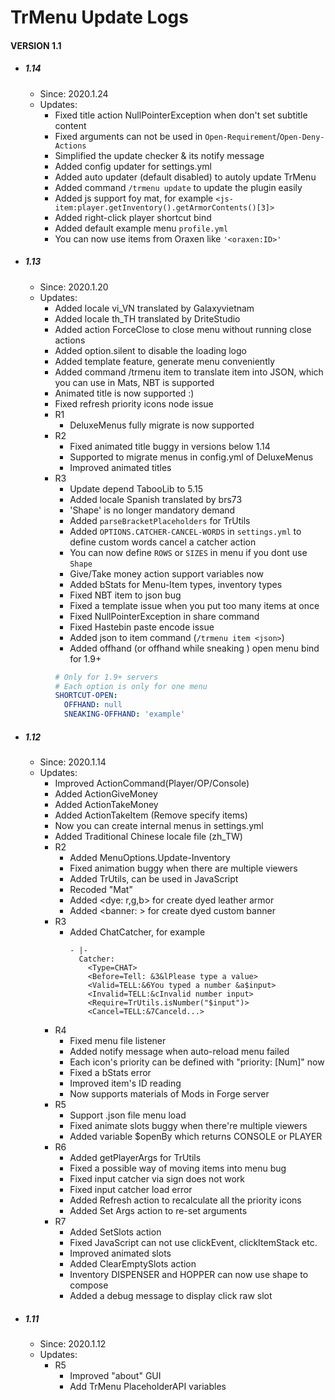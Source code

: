 # TrMenu Update Logs #

#### VERSION 1.1
  - ##### 1.14
    - Since: 2020.1.24
    - Updates:
      - Fixed title action NullPointerException when don't set subtitle content
      - Fixed arguments can not be used in `Open-Requirement`/`Open-Deny-Actions`
      - Simplified the update checker & its notify message
      - Added config updater for settings.yml
      - Added auto updater (default disabled) to autoly update TrMenu
      - Added command `/trmenu update` to update the plugin easily
      - Added js support foy mat, for example
        `<js-item:player.getInventory().getArmorContents()[3]>`
      - Added right-click player shortcut bind
      - Added default example menu `profile.yml`
      - You can now use items from Oraxen like `'<oraxen:ID>'`
  - ##### 1.13
    - Since: 2020.1.20
    - Updates:
      - Added locale vi_VN translated by Galaxyvietnam
      - Added locale th_TH translated by DriteStudio
      - Added action ForceClose to close menu without running close actions
      - Added option.silent to disable the loading logo
      - Added template feature, generate menu conveniently
      - Added command /trmenu item to translate item into JSON,
        which you can use in Mats, NBT is supported
      - Animated title is now supported :)
      - Fixed refresh priority icons node issue
      - R1
        - DeluxeMenus fully migrate is now supported
      - R2
        - Fixed animated title buggy in versions below 1.14
        - Supported to migrate menus in config.yml of DeluxeMenus
        - Improved animated titles
      - R3
        - Update depend TabooLib to 5.15
        - Added locale Spanish translated by brs73
        - 'Shape' is no longer mandatory demand
        - Added `parseBracketPlaceholders` for TrUtils
        - Added `OPTIONS.CATCHER-CANCEL-WORDS` in `settings.yml` to define custom words cancel a catcher action
        - You can now define `ROWS` or `SIZES` in menu if you dont use `Shape`
        - Give/Take money action support variables now
        - Added bStats for Menu-Item types, inventory types
        - Fixed NBT item to json bug
        - Fixed a template issue when you put too many items at once
        - Fixed NullPointerException in share command
        - Fixed Hastebin paste encode issue
        - Added json to item command (`/trmenu item <json>`)
        - Added offhand (or offhand while sneaking ) open menu bind for 1.9+ 
        ```YAML
        # Only for 1.9+ servers
        # Each option is only for one menu
        SHORTCUT-OPEN:
          OFFHAND: null
          SNEAKING-OFFHAND: 'example'
        ```
  - ##### 1.12
    - Since: 2020.1.14
    - Updates:
      - Improved ActionCommand(Player/OP/Console)
      - Added ActionGiveMoney
      - Added ActionTakeMoney 
      - Added ActionTakeItem (Remove specify items)
      - Now you can create internal menus in settings.yml
      - Added Traditional Chinese locale file (zh_TW)
      - R2
        - Added MenuOptions.Update-Inventory
        - Fixed animation buggy when there are multiple viewers
        - Added TrUtils, can be used in JavaScript
        - Recoded "Mat"
        - Added <dye: r,g,b> for create dyed leather armor
        - Added <banner: > for create dyed custom banner
      - R3
        - Added ChatCatcher, for example
          ```
          - |-
            Catcher:
              <Type=CHAT>
              <Before=Tell: &3&lPlease type a value>
              <Valid=TELL:&6You typed a number &a$input>
              <Invalid=TELL:&cInvalid number input>
              <Require=TrUtils.isNumber("$input")>
              <Cancel=TELL:&7Canceld...>
          ```
      - R4
        - Fixed menu file listener
        - Added notify message when auto-reload menu failed
        - Each icon's priority can be defined with "priority: [Num]" now
        - Fixed a bStats error
        - Improved item's ID reading
        - Now supports materials of Mods in Forge server
      - R5
        - Support .json file menu load
        - Fixed animate slots buggy when there're multiple viewers
        - Added variable $openBy which returns CONSOLE or PLAYER
      - R6
        - Added getPlayerArgs for TrUtils
        - Fixed a possible way of moving items into menu bug
        - Fixed input catcher via sign does not work
        - Fixed input catcher load error
        - Added Refresh action to recalculate all the priority icons
        - Added Set Args action to re-set arguments
      - R7
        - Added SetSlots action
        - Fixed JavaScript can not use clickEvent, clickItemStack etc.
        - Improved animated slots
        - Added ClearEmptySlots action
        - Inventory DISPENSER and HOPPER can now use shape to compose
        - Added a debug message to display click raw slot
  - ##### 1.11
    - Since: 2020.1.12
    - Updates:
      - R5
        - Improved "about" GUI
        - Add TrMenu PlaceholderAPI variables
